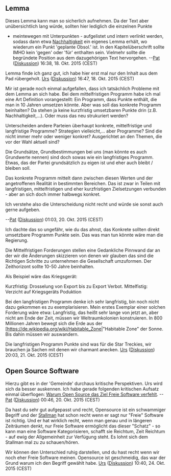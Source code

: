 Lemma
-----

Dieses Lemma kann man so sicherlich aufnehmen. Da der Text aber
unübersichtlich lang würde, sollten hier lediglich die einzelnen Punkte
- meintewegen mit Unterpunkten - aufgelistet und intern verlinkt werden,
sodass dann etwa [Nachhaltigkeit](/wiki/Nachhaltigkeit "wikilink") ein eigenes
Lemma erhält, wo wiederum ein Punkt 'geplante Obsol.' ist. In den
Kapitelüberschrift sollte IMHO kein 'gegen' oder 'für' enthalten sein.
Vielmehr sollte die begründete Position aus dem dazugehörigen Text
hervorgehen. --[Pat](/wiki/Benutzer:Pat "wikilink")
([Diskussion](/wiki/Benutzer_Diskussion:Pat "wikilink")) 16:38, 18. Okt. 2015
(CEST)

Lemma finde ich ganz gut, ich habe hier erst mal nur den Inhalt aus dem
Pad rübergeholt. [Urs](/wiki/Benutzer:Urs "wikilink")
([Diskussion](/wiki/Benutzer_Diskussion:Urs "wikilink")) 16:47, 18. Okt. 2015
(CEST)

Mir ist gerade noch einmal aufgefallen, dass ich tatsächlich Probleme
mit dem Lemma an sich habe. Bei dem mittelfristigen Programm habe ich
mal eine Art Definition vorangestellt: Ein Programm, dass Punkte
enthält, die man in 10 Jahren umsetzen könnte. Aber was soll das
konkrete Programm beinhalten? Da stehen ja keine kurzfristig umsetzbaren
Punkte drin (z.B. Nachhaltigkeit,...). Oder muss das neu strukuriert
werden?

Unterscheiden andere Parteien überhaupt konkrete, mittelfristige und
langfristige Programme? Strategien vielleicht,... aber Programme? Sind
die nicht immer mehr oder weniger konkret? Ausgerichtet an den Themen,
die vor der Wahl aktuell sind?

Die Grundsätze, Grundbestimmungen bei uns (man könnte es auch Grundwerte
nennen) sind doch sowas wie ein langfristiges Programm. Etwas, das der
Partei grundsätzlich zu eigen ist und eher auch bleibt / bleiben soll.

Das konkrete Programm mittelt dann zwischen diesen Werten und der
angetroffenen Realität in bestimmten Bereichen. Das ist zwar in Teilen
mit langfristigen, mittelfristigen und eher kurzfristigen Zielsetzungen
verbunden - aber an sich doch immer halbwegs konkret.

Ich verstehe also die Unterscheidung nicht recht und würde sie sonst
auch gerne aufgeben.

--[Pat](/wiki/Benutzer:Pat "wikilink")
([Diskussion](/wiki/Benutzer_Diskussion:Pat "wikilink")) 01:03, 20. Okt. 2015
(CEST)

Ich dachte das so ungefähr, wie du das ahnst, das Konkrete sollten
direkt umsetzbare Programm Punkte sein. Das was man tun könnte wäre man
die Regierung.

Die Mittelfristigen Forderungen stellen eine Gedankliche Pinnwand dar an
der wir die Änderungen skizzieren von denen wir glauben das sind die
Richtigen Schritte zu unternehmen die Gesellschaft umzuformen. Der
Zeithorizont sollte 10-50 Jahre beinhalten.

Als Beispiel wäre das Kriegsgerät:

Kurzfristig: Drosselung von Export bis zu Export Verbot. Mittelfistig:
Verzicht auf Kriegsgeräts Poduktion

Bei den langfristigen Programm denke ich sehr langfristig, bin noch
nicht dazu gekommen es zu exemplarisieren. Mein erstes Exemplar einer
solchen Forderung wäre etwa: Langfristig, das heißt sehr lange von jetzt
an, aber nicht am Ende der Zeit, müssen wir Weltraumkolonien
konstruieren. In 800 Millionen Jahren bewegt sich die Erde aus der
\[<https://de.wikipedia.org/wiki/Habitable_Zone>\|"Habitable Zone" der
Sonne. Bis dahin müssen wir auswandern.

Die langfristigen Programm Punkte sind was für die Star Treckies, wir
brauchen ja Sachen mit denen wir charmant anecken.
[Urs](/wiki/Benutzer:Urs "wikilink")
([Diskussion](/wiki/Benutzer_Diskussion:Urs "wikilink")) 20:03, 21. Okt. 2015
(CEST)

Open Source Software
--------------------

Hierzu gibt es in der 'Gemeinde' durchaus kritische Perspektiven. Urs
wird sich da besser auskennen. Ich habe gerade folgenden kritischen
Aufsatz einmal überflogen: [Warum Open Source das Ziel Freie Software
verfehlt](http://www.gnu.org/philosophy/open-source-misses-the-point.de.html).
--[Pat](/wiki/Benutzer:Pat "wikilink")
([Diskussion](/wiki/Benutzer_Diskussion:Pat "wikilink")) 00:46, 20. Okt. 2015
(CEST)

Da hast du sehr gut aufgepasst und recht, Opensource ist ein schwammiger
Begriff und der
[Stallman](https://de.wikipedia.org/wiki/Richard_Stallman "wikilink")
hat schon recht wenn er sagt nur "Freie" Software ist richtig. Und er
hat wirklich recht, wenn man genau und in längeren Zeiträumen denkt, nur
Freie Software ermöglicht das dieser "Schatz" - so kann man eine
Software Kategorisieren, schafft sie Reichtum, Zeit Reichtum - auf ewig
der Allgemeinheit zur Verfügung steht. Es lohnt sich dem Stallman mal zu
zu schauen/hören.

Wir können den Unterschied ruhig darstellen, und du hast recht wenn wir
noch eher Freie Software meinen. Opensource ist geschmeidig, das war der
Grund warum ich den Begriff gewählt habe. [Urs](/wiki/Benutzer:Urs "wikilink")
([Diskussion](/wiki/Benutzer_Diskussion:Urs "wikilink")) 10:40, 24. Okt. 2015
(CEST)
